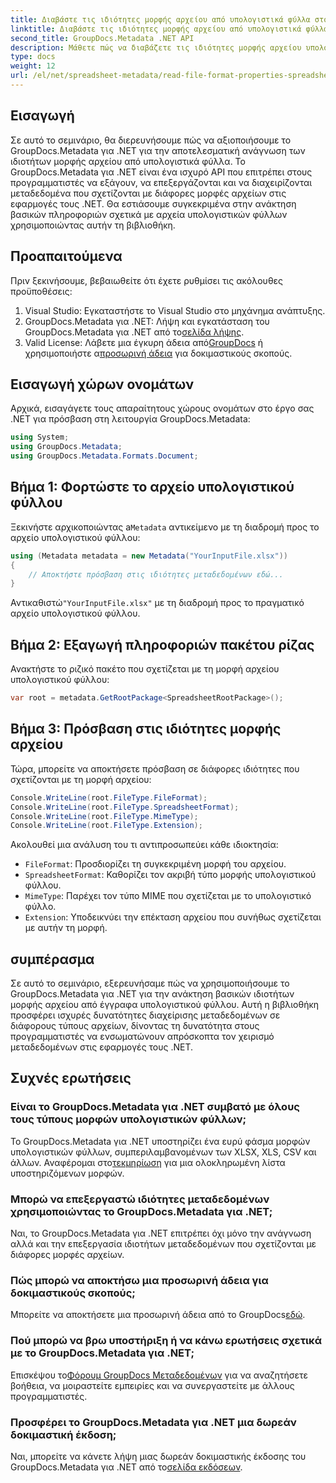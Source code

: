 ```yaml
---
title: Διαβάστε τις ιδιότητες μορφής αρχείου από υπολογιστικά φύλλα στο .NET
linktitle: Διαβάστε τις ιδιότητες μορφής αρχείου από υπολογιστικά φύλλα στο .NET
second_title: GroupDocs.Metadata .NET API
description: Μάθετε πώς να διαβάζετε τις ιδιότητες μορφής αρχείου υπολογιστικού φύλλου χρησιμοποιώντας το GroupDocs.Metadata για .NET. Αποκτήστε πρόσβαση σε μορφή αρχείου, τύπο MIME και πολλά άλλα με απλές κλήσεις API.
type: docs
weight: 12
url: /el/net/spreadsheet-metadata/read-file-format-properties-spreadsheets/
---
```

## Εισαγωγή
Σε αυτό το σεμινάριο, θα διερευνήσουμε πώς να αξιοποιήσουμε το GroupDocs.Metadata για .NET για την αποτελεσματική ανάγνωση των ιδιοτήτων μορφής αρχείου από υπολογιστικά φύλλα. Το GroupDocs.Metadata για .NET είναι ένα ισχυρό API που επιτρέπει στους προγραμματιστές να εξάγουν, να επεξεργάζονται και να διαχειρίζονται μεταδεδομένα που σχετίζονται με διάφορες μορφές αρχείων στις εφαρμογές τους .NET. Θα εστιάσουμε συγκεκριμένα στην ανάκτηση βασικών πληροφοριών σχετικά με αρχεία υπολογιστικών φύλλων χρησιμοποιώντας αυτήν τη βιβλιοθήκη.
## Προαπαιτούμενα
Πριν ξεκινήσουμε, βεβαιωθείτε ότι έχετε ρυθμίσει τις ακόλουθες προϋποθέσεις:
1. Visual Studio: Εγκαταστήστε το Visual Studio στο μηχάνημα ανάπτυξης.
2.  GroupDocs.Metadata για .NET: Λήψη και εγκατάσταση του GroupDocs.Metadata για .NET από το[σελίδα λήψης](https://releases.groupdocs.com/metadata/net/).
3.  Valid License: Λάβετε μια έγκυρη άδεια από[GroupDocs](https://purchase.groupdocs.com/buy) ή χρησιμοποιήστε α[προσωρινή άδεια](https://purchase.groupdocs.com/temporary-license/) για δοκιμαστικούς σκοπούς.

## Εισαγωγή χώρων ονομάτων
Αρχικά, εισαγάγετε τους απαραίτητους χώρους ονομάτων στο έργο σας .NET για πρόσβαση στη λειτουργία GroupDocs.Metadata:
```csharp
using System;
using GroupDocs.Metadata;
using GroupDocs.Metadata.Formats.Document;
```
## Βήμα 1: Φορτώστε το αρχείο υπολογιστικού φύλλου
 Ξεκινήστε αρχικοποιώντας a`Metadata` αντικείμενο με τη διαδρομή προς το αρχείο υπολογιστικού φύλλου:
```csharp
using (Metadata metadata = new Metadata("YourInputFile.xlsx"))
{
    // Αποκτήστε πρόσβαση στις ιδιότητες μεταδεδομένων εδώ...
}
```
 Αντικαθιστώ`"YourInputFile.xlsx"` με τη διαδρομή προς το πραγματικό αρχείο υπολογιστικού φύλλου.
## Βήμα 2: Εξαγωγή πληροφοριών πακέτου ρίζας
Ανακτήστε το ριζικό πακέτο που σχετίζεται με τη μορφή αρχείου υπολογιστικού φύλλου:
```csharp
var root = metadata.GetRootPackage<SpreadsheetRootPackage>();
```
## Βήμα 3: Πρόσβαση στις ιδιότητες μορφής αρχείου
Τώρα, μπορείτε να αποκτήσετε πρόσβαση σε διάφορες ιδιότητες που σχετίζονται με τη μορφή αρχείου:
```csharp
Console.WriteLine(root.FileType.FileFormat);
Console.WriteLine(root.FileType.SpreadsheetFormat);
Console.WriteLine(root.FileType.MimeType);
Console.WriteLine(root.FileType.Extension);
```
Ακολουθεί μια ανάλυση του τι αντιπροσωπεύει κάθε ιδιοκτησία:
- `FileFormat`: Προσδιορίζει τη συγκεκριμένη μορφή του αρχείου.
- `SpreadsheetFormat`: Καθορίζει τον ακριβή τύπο μορφής υπολογιστικού φύλλου.
- `MimeType`: Παρέχει τον τύπο MIME που σχετίζεται με το υπολογιστικό φύλλο.
- `Extension`: Υποδεικνύει την επέκταση αρχείου που συνήθως σχετίζεται με αυτήν τη μορφή.

## συμπέρασμα
Σε αυτό το σεμινάριο, εξερευνήσαμε πώς να χρησιμοποιήσουμε το GroupDocs.Metadata για .NET για την ανάκτηση βασικών ιδιοτήτων μορφής αρχείου από έγγραφα υπολογιστικού φύλλου. Αυτή η βιβλιοθήκη προσφέρει ισχυρές δυνατότητες διαχείρισης μεταδεδομένων σε διάφορους τύπους αρχείων, δίνοντας τη δυνατότητα στους προγραμματιστές να ενσωματώνουν απρόσκοπτα τον χειρισμό μεταδεδομένων στις εφαρμογές τους .NET.

## Συχνές ερωτήσεις
### Είναι το GroupDocs.Metadata για .NET συμβατό με όλους τους τύπους μορφών υπολογιστικών φύλλων;
 Το GroupDocs.Metadata για .NET υποστηρίζει ένα ευρύ φάσμα μορφών υπολογιστικών φύλλων, συμπεριλαμβανομένων των XLSX, XLS, CSV και άλλων. Αναφέρομαι στο[τεκμηρίωση](https://reference.groupdocs.com/metadata/net/) για μια ολοκληρωμένη λίστα υποστηριζόμενων μορφών.
### Μπορώ να επεξεργαστώ ιδιότητες μεταδεδομένων χρησιμοποιώντας το GroupDocs.Metadata για .NET;
Ναι, το GroupDocs.Metadata για .NET επιτρέπει όχι μόνο την ανάγνωση αλλά και την επεξεργασία ιδιοτήτων μεταδεδομένων που σχετίζονται με διάφορες μορφές αρχείων.
### Πώς μπορώ να αποκτήσω μια προσωρινή άδεια για δοκιμαστικούς σκοπούς;
 Μπορείτε να αποκτήσετε μια προσωρινή άδεια από το GroupDocs[εδώ](https://purchase.groupdocs.com/temporary-license/).
### Πού μπορώ να βρω υποστήριξη ή να κάνω ερωτήσεις σχετικά με το GroupDocs.Metadata για .NET;
 Επισκέψου το[Φόρουμ GroupDocs Μεταδεδομένων](https://forum.groupdocs.com/c/metadata/14) για να αναζητήσετε βοήθεια, να μοιραστείτε εμπειρίες και να συνεργαστείτε με άλλους προγραμματιστές.
### Προσφέρει το GroupDocs.Metadata για .NET μια δωρεάν δοκιμαστική έκδοση;
 Ναι, μπορείτε να κάνετε λήψη μιας δωρεάν δοκιμαστικής έκδοσης του GroupDocs.Metadata για .NET από το[σελίδα εκδόσεων](https://releases.groupdocs.com/).